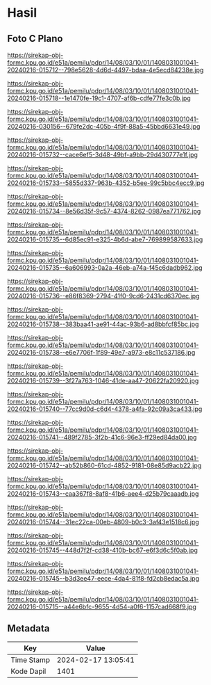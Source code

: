 # Hasil

## Foto C Plano

https://sirekap-obj-formc.kpu.go.id/e51a/pemilu/pdpr/14/08/03/10/01/1408031001041-20240216-015712--798e5628-4d6d-4497-bdaa-4e5ecd84238e.jpg

https://sirekap-obj-formc.kpu.go.id/e51a/pemilu/pdpr/14/08/03/10/01/1408031001041-20240216-015718--1e1470fe-19c1-4707-af6b-cdfe77fe3c0b.jpg

https://sirekap-obj-formc.kpu.go.id/e51a/pemilu/pdpr/14/08/03/10/01/1408031001041-20240216-030156--679fe2dc-405b-4f9f-88a5-45bbd6631e49.jpg

https://sirekap-obj-formc.kpu.go.id/e51a/pemilu/pdpr/14/08/03/10/01/1408031001041-20240216-015732--cace6ef5-3d48-49bf-a9bb-29d430777e1f.jpg

https://sirekap-obj-formc.kpu.go.id/e51a/pemilu/pdpr/14/08/03/10/01/1408031001041-20240216-015733--5855d337-963b-4352-b5ee-99c5bbc4ecc9.jpg

https://sirekap-obj-formc.kpu.go.id/e51a/pemilu/pdpr/14/08/03/10/01/1408031001041-20240216-015734--8e56d35f-9c57-4374-8262-0987ea771762.jpg

https://sirekap-obj-formc.kpu.go.id/e51a/pemilu/pdpr/14/08/03/10/01/1408031001041-20240216-015735--6d85ec91-e325-4b6d-abe7-769899587633.jpg

https://sirekap-obj-formc.kpu.go.id/e51a/pemilu/pdpr/14/08/03/10/01/1408031001041-20240216-015735--6a606993-0a2a-46eb-a74a-f45c6dadb962.jpg

https://sirekap-obj-formc.kpu.go.id/e51a/pemilu/pdpr/14/08/03/10/01/1408031001041-20240216-015736--e86f8369-2794-41f0-9cd6-2431cd6370ec.jpg

https://sirekap-obj-formc.kpu.go.id/e51a/pemilu/pdpr/14/08/03/10/01/1408031001041-20240216-015738--383baa41-ae91-44ac-93b6-ad8bbfcf85bc.jpg

https://sirekap-obj-formc.kpu.go.id/e51a/pemilu/pdpr/14/08/03/10/01/1408031001041-20240216-015738--e6e7706f-1f89-49e7-a973-e8c11c537186.jpg

https://sirekap-obj-formc.kpu.go.id/e51a/pemilu/pdpr/14/08/03/10/01/1408031001041-20240216-015739--3f27a763-1046-41de-aa47-20622fa20920.jpg

https://sirekap-obj-formc.kpu.go.id/e51a/pemilu/pdpr/14/08/03/10/01/1408031001041-20240216-015740--77cc9d0d-c6d4-4378-a4fa-92c09a3ca433.jpg

https://sirekap-obj-formc.kpu.go.id/e51a/pemilu/pdpr/14/08/03/10/01/1408031001041-20240216-015741--489f2785-3f2b-41c6-96e3-ff29ed84da00.jpg

https://sirekap-obj-formc.kpu.go.id/e51a/pemilu/pdpr/14/08/03/10/01/1408031001041-20240216-015742--ab52b860-61cd-4852-9181-08e85d9acb22.jpg

https://sirekap-obj-formc.kpu.go.id/e51a/pemilu/pdpr/14/08/03/10/01/1408031001041-20240216-015743--caa367f8-8af8-41b6-aee4-d25b79caaadb.jpg

https://sirekap-obj-formc.kpu.go.id/e51a/pemilu/pdpr/14/08/03/10/01/1408031001041-20240216-015744--31ec22ca-00eb-4809-b0c3-3af43e1518c6.jpg

https://sirekap-obj-formc.kpu.go.id/e51a/pemilu/pdpr/14/08/03/10/01/1408031001041-20240216-015745--448d7f2f-cd38-410b-bc67-e6f3d6c5f0ab.jpg

https://sirekap-obj-formc.kpu.go.id/e51a/pemilu/pdpr/14/08/03/10/01/1408031001041-20240216-015745--b3d3ee47-eece-4da4-81f8-fd2cb8edac5a.jpg

https://sirekap-obj-formc.kpu.go.id/e51a/pemilu/pdpr/14/08/03/10/01/1408031001041-20240216-015715--a44e6bfc-9655-4d54-a0f6-1157cad668f9.jpg


## Metadata

| Key        | Value               |
| ---------- | ------------------- |
| Time Stamp | 2024-02-17 13:05:41 |
| Kode Dapil | 1401                |



